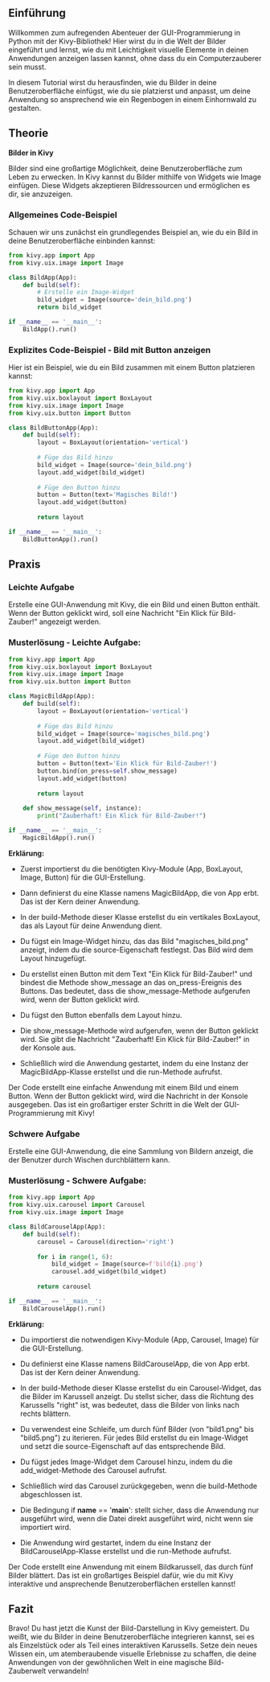 ## Einführung
Willkommen zum aufregenden Abenteuer der GUI-Programmierung in Python mit der Kivy-Bibliothek! Hier wirst du in die Welt der Bilder eingeführt und lernst, wie du mit Leichtigkeit visuelle Elemente in deinen Anwendungen anzeigen lassen kannst, ohne dass du ein Computerzauberer sein musst.

In diesem Tutorial wirst du herausfinden, wie du Bilder in deine Benutzeroberfläche einfügst, wie du sie platzierst und anpasst, um deine Anwendung so ansprechend wie ein Regenbogen in einem Einhornwald zu gestalten.

## Theorie
**Bilder in Kivy**

Bilder sind eine großartige Möglichkeit, deine Benutzeroberfläche zum Leben zu erwecken. In Kivy kannst du Bilder mithilfe von Widgets wie Image einfügen. Diese Widgets akzeptieren Bildressourcen und ermöglichen es dir, sie anzuzeigen.

### Allgemeines Code-Beispiel
Schauen wir uns zunächst ein grundlegendes Beispiel an, wie du ein Bild in deine Benutzeroberfläche einbinden kannst:

```python
from kivy.app import App
from kivy.uix.image import Image

class BildApp(App):
    def build(self):
        # Erstelle ein Image-Widget
        bild_widget = Image(source='dein_bild.png')
        return bild_widget

if __name__ == '__main__':
    BildApp().run()
```

### Explizites Code-Beispiel - Bild mit Button anzeigen
Hier ist ein Beispiel, wie du ein Bild zusammen mit einem Button platzieren kannst:

```python
from kivy.app import App
from kivy.uix.boxlayout import BoxLayout
from kivy.uix.image import Image
from kivy.uix.button import Button

class BildButtonApp(App):
    def build(self):
        layout = BoxLayout(orientation='vertical')
        
        # Füge das Bild hinzu
        bild_widget = Image(source='dein_bild.png')
        layout.add_widget(bild_widget)
        
        # Füge den Button hinzu
        button = Button(text='Magisches Bild!')
        layout.add_widget(button)
        
        return layout

if __name__ == '__main__':
    BildButtonApp().run()

```

## Praxis
### Leichte Aufgabe
Erstelle eine GUI-Anwendung mit Kivy, die ein Bild und einen Button enthält. Wenn der Button geklickt wird, soll eine Nachricht "Ein Klick für Bild-Zauber!" angezeigt werden.

### Musterlösung - Leichte Aufgabe:

```python
from kivy.app import App
from kivy.uix.boxlayout import BoxLayout
from kivy.uix.image import Image
from kivy.uix.button import Button

class MagicBildApp(App):
    def build(self):
        layout = BoxLayout(orientation='vertical')
        
        # Füge das Bild hinzu
        bild_widget = Image(source='magisches_bild.png')
        layout.add_widget(bild_widget)
        
        # Füge den Button hinzu
        button = Button(text='Ein Klick für Bild-Zauber!')
        button.bind(on_press=self.show_message)
        layout.add_widget(button)
        
        return layout
    
    def show_message(self, instance):
        print("Zauberhaft! Ein Klick für Bild-Zauber!")

if __name__ == '__main__':
    MagicBildApp().run()
```

**Erklärung:**

   * Zuerst importierst du die benötigten Kivy-Module (App, BoxLayout, Image, Button) für die GUI-Erstellung.

   * Dann definierst du eine Klasse namens MagicBildApp, die von App erbt. Das ist der Kern deiner Anwendung.

   * In der build-Methode dieser Klasse erstellst du ein vertikales BoxLayout, das als Layout für deine Anwendung dient.

   * Du fügst ein Image-Widget hinzu, das das Bild "magisches_bild.png" anzeigt, indem du die source-Eigenschaft festlegst. Das Bild wird dem Layout 
     hinzugefügt.

   * Du erstellst einen Button mit dem Text "Ein Klick für Bild-Zauber!" und bindest die Methode show_message an das on_press-Ereignis des Buttons. Das 
     bedeutet, dass die show_message-Methode aufgerufen wird, wenn der Button geklickt wird.

   * Du fügst den Button ebenfalls dem Layout hinzu.

   * Die show_message-Methode wird aufgerufen, wenn der Button geklickt wird. Sie gibt die Nachricht "Zauberhaft! Ein Klick für Bild-Zauber!" in der 
     Konsole aus.

   * Schließlich wird die Anwendung gestartet, indem du eine Instanz der MagicBildApp-Klasse erstellst und die run-Methode aufrufst.

  Der Code erstellt eine einfache Anwendung mit einem Bild und einem Button. Wenn der Button geklickt wird, wird die Nachricht in der Konsole ausgegeben. Das ist ein großartiger erster Schritt in die Welt der GUI-Programmierung mit Kivy!

### Schwere Aufgabe
Erstelle eine GUI-Anwendung, die eine Sammlung von Bildern anzeigt, die der Benutzer durch Wischen durchblättern kann.

### Musterlösung - Schwere Aufgabe:

```python
from kivy.app import App
from kivy.uix.carousel import Carousel
from kivy.uix.image import Image

class BildCarouselApp(App):
    def build(self):
        carousel = Carousel(direction='right')
        
        for i in range(1, 6):
            bild_widget = Image(source=f'bild{i}.png')
            carousel.add_widget(bild_widget)
            
        return carousel

if __name__ == '__main__':
    BildCarouselApp().run()
```

**Erklärung:**

   * Du importierst die notwendigen Kivy-Module (App, Carousel, Image) für die GUI-Erstellung.

   * Du definierst eine Klasse namens BildCarouselApp, die von App erbt. Das ist der Kern deiner Anwendung.

   * In der build-Methode dieser Klasse erstellst du ein Carousel-Widget, das die Bilder im Karussell anzeigt. Du stellst sicher, dass die Richtung des 
     Karussells "right" ist, was bedeutet, dass die Bilder von links nach rechts blättern.

   * Du verwendest eine Schleife, um durch fünf Bilder (von "bild1.png" bis "bild5.png") zu iterieren. Für jedes Bild erstellst du ein Image-Widget und 
     setzt die source-Eigenschaft auf das entsprechende Bild.

   * Du fügst jedes Image-Widget dem Carousel hinzu, indem du die add_widget-Methode des Carousel aufrufst.

   * Schließlich wird das Carousel zurückgegeben, wenn die build-Methode abgeschlossen ist.

   * Die Bedingung if __name__ == '__main__': stellt sicher, dass die Anwendung nur ausgeführt wird, wenn die Datei direkt ausgeführt wird, nicht wenn 
     sie importiert wird.

   * Die Anwendung wird gestartet, indem du eine Instanz der BildCarouselApp-Klasse erstellst und die run-Methode aufrufst.

  Der Code erstellt eine Anwendung mit einem Bildkarussell, das durch fünf Bilder blättert. Das ist ein großartiges Beispiel dafür, wie du mit Kivy interaktive und ansprechende Benutzeroberflächen erstellen kannst!

## Fazit
Bravo! Du hast jetzt die Kunst der Bild-Darstellung in Kivy gemeistert. Du weißt, wie du Bilder in deine Benutzeroberfläche integrieren kannst, sei es als Einzelstück oder als Teil eines interaktiven Karussells. Setze dein neues Wissen ein, um atemberaubende visuelle Erlebnisse zu schaffen, die deine Anwendungen von der gewöhnlichen Welt in eine magische Bild-Zauberwelt verwandeln!